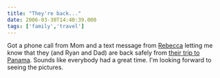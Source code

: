 ```yaml
---
title: "They're back..."
date: 2006-03-30T14:40:39.000
tags: ['family','travel']
---
```


Got a phone call from Mom and a text message from [Rebecca](http://thehubbs.net/rebecca/) letting me know that they (and Ryan and Dad) are back safely from [their trip to Panama](http://www.chrishubbs.com/2006/03/22/theyre-leaving-but-theyre-coming-back/). Sounds like everybody had a great time. I'm looking forward to seeing the pictures.
